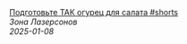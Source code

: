 <!--2025-01-08 10:00:41-->
<div class="yb">
  <a class="nodecor" href="/index.html?eda/podgotovte_tak_ogurec_dlya_salata_shorts">
    <img class="preview" data-videoid="gRdBYvUTRAs" src="https://i4.ytimg.com/vi/gRdBYvUTRAs/hqdefault.jpg" align="middle" alt="">
  </a>
  <div class="inlbl text">
    <a class="nodecor" href="/index.html?eda/podgotovte_tak_ogurec_dlya_salata_shorts">Подготовьте ТАК огурец для салата #shorts</a><br>
    <i class="smaller2">Зона Лазерсoнов</i><br>
    <i class="smaller3">2025-01-08</i>
  </div>
</div>
